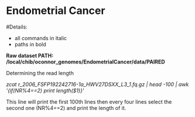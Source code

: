 # Endometrial Cancer

#Details: 
*  all commands in italic
*  paths in bold

**Raw dataset PATH: /local/chib/oconnor_genomes/EndometrialCancer/data/PAIRED**

Determining the read length

*zcat r_2006_FSFP192242716-1a_HWV27DSXX_L3_1.fq.gz | head -100 | awk '{if(NR%4==2) print length($1)}'*

This line will print the first 100th lines then every four lines select the second one (NR%4==2) and print the length of it.





